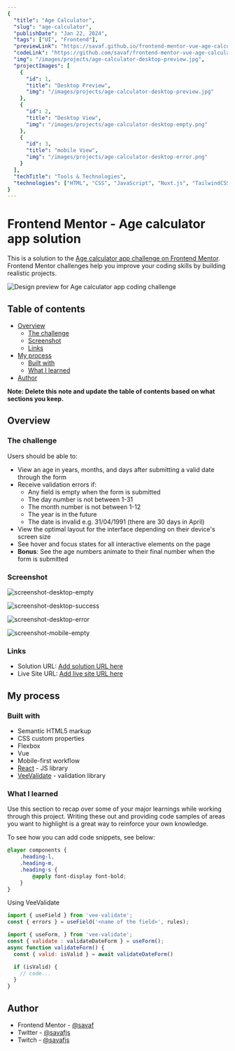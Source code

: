 ```yaml
---
{
  "title": "Age Calculator",
  "slug": "age-calculator",
  "publishDate": "Jan 22, 2024",
  "tags": ["UI", "Frontend"],
  "previewLink": "https://savaf.github.io/frontend-mentor-vue-age-calculator/",
  "codeLink": "https://github.com/savaf/frontend-mentor-vue-age-calculator",
  "img": "/images/projects/age-calculator-desktop-preview.jpg",
  "projectImages": [
    {
      "id": 1,
      "title": "Desktop Preview",
      "img": "/images/projects/age-calculator-desktop-preview.jpg"
    },
    {
      "id": 2,
      "title": "Desktop View",
      "img": "/images/projects/age-calculator-desktop-empty.png"
    },
    {
      "id": 3,
      "title": "mobile View",
      "img": "/images/projects/age-calculator-desktop-error.png"
    }
  ],
  "techTitle": "Tools & Technologies",
  "technologies": ["HTML", "CSS", "JavaScript", "Nuxt.js", "TailwindCSS", "Figma"],
}
---
```

# Frontend Mentor - Age calculator app solution

This is a solution to the [Age calculator app challenge on Frontend Mentor](https://www.frontendmentor.io/challenges/age-calculator-app-dF9DFFpj-Q). Frontend Mentor challenges help you improve your coding skills by building realistic projects.

![Design preview for Age calculator app coding challenge](/images/projects/age-calculator-desktop-preview.jpg)

## Table of contents

- [Overview](#overview)
  - [The challenge](#the-challenge)
  - [Screenshot](#screenshot)
  - [Links](#links)
- [My process](#my-process)
  - [Built with](#built-with)
  - [What I learned](#what-i-learned)
- [Author](#author)

**Note: Delete this note and update the table of contents based on what sections you keep.**

## Overview

### The challenge

Users should be able to:

- View an age in years, months, and days after submitting a valid date through the form
- Receive validation errors if:
  - Any field is empty when the form is submitted
  - The day number is not between 1-31
  - The month number is not between 1-12
  - The year is in the future
  - The date is invalid e.g. 31/04/1991 (there are 30 days in April)
- View the optimal layout for the interface depending on their device's screen size
- See hover and focus states for all interactive elements on the page
- **Bonus**: See the age numbers animate to their final number when the form is submitted

### Screenshot

![screenshot-desktop-empty](/images/projects/age-calculator-desktop-empty.png)

![screenshot-desktop-success](/images/projects/age-calculator-desktop-success.png)

![screenshot-desktop-error](/images/projects/age-calculator-desktop-error.png)

![screenshot-mobile-empty](/images/projects/age-calculator-mobile-empty.png)

### Links

- Solution URL: [Add solution URL here](https://github.com/savaf/frontend-mentor-vue-age-calculator)
- Live Site URL: [Add live site URL here](https://savaf.github.io/frontend-mentor-vue-age-calculator)

## My process

### Built with

- Semantic HTML5 markup
- CSS custom properties
- Flexbox
- Vue
- Mobile-first workflow
- [React](https://vuejs.org/) - JS library
- [VeeValidate](https://vee-validate.logaretm.com/v4/) - validation library

### What I learned

Use this section to recap over some of your major learnings while working through this project. Writing these out and providing code samples of areas you want to highlight is a great way to reinforce your own knowledge.

To see how you can add code snippets, see below:

```css
@layer components {
    .heading-l,
    .heading-m,
    .heading-s {
        @apply font-display font-bold;
    }
}
```

Using VeeValidate
```js
import { useField } from 'vee-validate';
const { errors } = useField('<name of the field>', rules);
```
```js
import { useForm, } from 'vee-validate';
const { validate : validateDateForm } = useForm();
async function validateForm() {
  const { valid: isValid } = await validateDateForm()

  if (isValid) {
    // code...
  }
}
```

## Author

- Frontend Mentor - [@savaf](https://www.frontendmentor.io/profile/savaf)
- Twitter - [@savafjs](https://www.twitter.com/savafjs)
- Twitch - [@savafjs](https://www.twitch.tv/savafjs)
